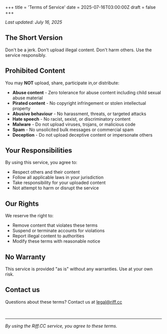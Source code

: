 +++
title = 'Terms of Service'
date = 2025-07-16T03:00:00Z
draft = false
+++

*Last updated: July 16, 2025*

## The Short Version

Don't be a jerk. Don't upload illegal content. Don't harm others. Use the service responsibly.

## Prohibited Content

You may **NOT** upload, share, participate in,or distribute:

- **Abuse content** - Zero tolerance for abuse content including child sexual abuse material
- **Pirated content** - No copyright infringement or stolen intellectual property
- **Abusive behaviour** - No harassment, threats, or targeted attacks
- **Hate speech** - No racist, sexist, or discriminatory content
- **Malware** - Do not upload viruses, trojans, or malicious code
- **Spam** - No unsolicited bulk messages or commercial spam
- **Deception** - Do not upload deceptive content or impersonate others

## Your Responsibilities

By using this service, you agree to:

- Respect others and their content
- Follow all applicable laws in your jurisdiction
- Take responsibility for your uploaded content
- Not attempt to harm or disrupt the service

## Our Rights

We reserve the right to:

- Remove content that violates these terms
- Suspend or terminate accounts for violations
- Report illegal content to authorities
- Modify these terms with reasonable notice

## No Warranty

This service is provided "as is" without any warranties. Use at your own risk.

## Contact us

Questions about these terms? Contact us at legal@riff.cc

<br />

---

*By using the Riff.CC service, you agree to these terms.*